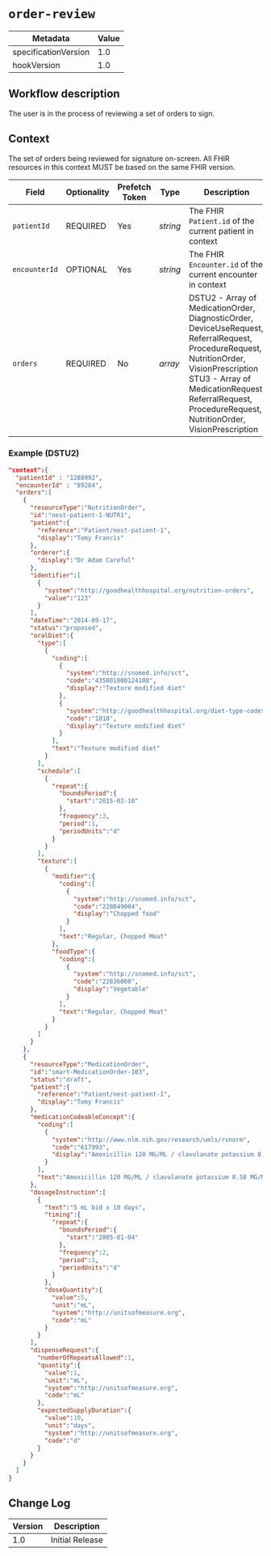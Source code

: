 # `order-review`

| Metadata | Value
| ---- | ----
| specificationVersion | 1.0
| hookVersion | 1.0

## Workflow description

The user is in the process of reviewing a set of orders to sign.

## Context

The set of orders being reviewed for signature on-screen. All FHIR resources in this context MUST be based on the same FHIR version.

Field | Optionality | Prefetch Token | Type | Description
----- | -------- | ---- | ---- | ----
`patientId` | REQUIRED | Yes | *string* | The FHIR `Patient.id` of the current patient in context
`encounterId` | OPTIONAL | Yes | *string* | The FHIR `Encounter.id` of the current encounter in context
`orders` | REQUIRED | No | *array* | DSTU2 - Array of MedicationOrder, DiagnosticOrder, DeviceUseRequest, ReferralRequest, ProcedureRequest, NutritionOrder, VisionPrescription <br/> STU3 - Array of MedicationRequest, ReferralRequest, ProcedureRequest, NutritionOrder, VisionPrescription

### Example (DSTU2)

```json
"context":{
  "patientId" : "1288992",
  "encounterId" : "89284",
  "orders":[  
    {  
      "resourceType":"NutritionOrder",
      "id":"nest-patient-1-NUTR1",
      "patient":{  
        "reference":"Patient/nest-patient-1",
        "display":"Tomy Francis"
      },
      "orderer":{  
        "display":"Dr Adam Careful"
      },
      "identifier":[  
        {  
          "system":"http://goodhealthhospital.org/nutrition-orders",
          "value":"123"
        }
      ],
      "dateTime":"2014-09-17",
      "status":"proposed",
      "oralDiet":{  
        "type":[  
          {  
            "coding":[  
              {  
                "system":"http://snomed.info/sct",
                "code":"435801000124108",
                "display":"Texture modified diet"
              },
              {  
                "system":"http://goodhealthhospital.org/diet-type-codes",
                "code":"1010",
                "display":"Texture modified diet"
              }
            ],
            "text":"Texture modified diet"
          }
        ],
        "schedule":[  
          {  
            "repeat":{  
              "boundsPeriod":{  
                "start":"2015-02-10"
              },
              "frequency":3,
              "period":1,
              "periodUnits":"d"
            }
          }
        ],
        "texture":[  
          {  
            "modifier":{  
              "coding":[  
                {  
                  "system":"http://snomed.info/sct",
                  "code":"228049004",
                  "display":"Chopped food"
                }
              ],
              "text":"Regular, Chopped Meat"
            },
            "foodType":{  
              "coding":[  
                {  
                  "system":"http://snomed.info/sct",
                  "code":"22836000",
                  "display":"Vegetable"
                }
              ],
              "text":"Regular, Chopped Meat"
            }
          }
        ]
      }
    },
    {  
      "resourceType":"MedicationOrder",
      "id":"smart-MedicationOrder-103",
      "status":"draft",
      "patient":{  
        "reference":"Patient/nest-patient-1",
        "display":"Tomy Francis"
      },
      "medicationCodeableConcept":{  
        "coding":[  
          {  
            "system":"http://www.nlm.nih.gov/research/umls/rxnorm",
            "code":"617993",
            "display":"Amoxicillin 120 MG/ML / clavulanate potassium 8.58 MG/ML Oral Suspension"
          }
        ],
        "text":"Amoxicillin 120 MG/ML / clavulanate potassium 8.58 MG/ML Oral Suspension"
      },
      "dosageInstruction":[  
        {  
          "text":"5 mL bid x 10 days",
          "timing":{  
            "repeat":{  
              "boundsPeriod":{  
                "start":"2005-01-04"
              },
              "frequency":2,
              "period":1,
              "periodUnits":"d"
            }
          },
          "doseQuantity":{  
            "value":5,
            "unit":"mL",
            "system":"http://unitsofmeasure.org",
            "code":"mL"
          }
        }
      ],
      "dispenseRequest":{  
        "numberOfRepeatsAllowed":1,
        "quantity":{  
          "value":1,
          "unit":"mL",
          "system":"http://unitsofmeasure.org",
          "code":"mL"
        },
        "expectedSupplyDuration":{  
          "value":10,
          "unit":"days",
          "system":"http://unitsofmeasure.org",
          "code":"d"
        }
      }
    }
  ]
}
```

## Change Log

Version | Description
---- | ----
1.0 | Initial Release


